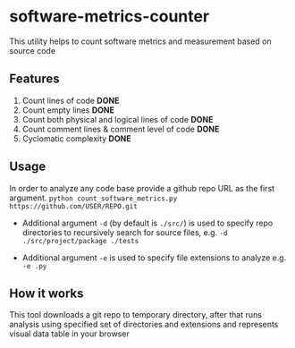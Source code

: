 # software-metrics-counter
This utility helps to count software metrics and measurement based on source code

## Features
1. Count lines of code **DONE**
2. Count empty lines **DONE**
3. Count both physical and logical lines of code **DONE**
4. Count comment lines & comment level of code **DONE**
5. Cyclomatic complexity **DONE**


## Usage
In order to analyze any code base provide a github repo URL as the first argument. 
`python count_software_metrics.py https://github.com/USER/REPO.git`

- Additional argument `-d` (by default is `./src/`) is used to specify repo 
  directories to recursively search for source files, e.g. 
  `-d ./src/project/package ./tests`

- Additional argument `-e` is used to specify file extensions to analyze 
  e.g. `-e .py`


## How it works
This tool downloads a git repo to temporary directory, after that runs 
analysis using specified set of directories and extensions and represents
visual data table in your browser
